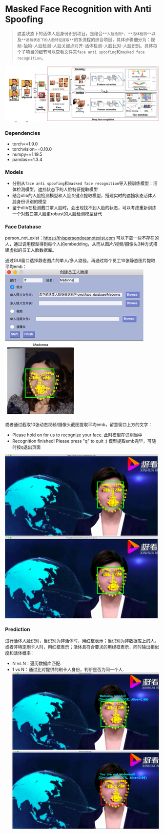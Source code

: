 # Masked Face Recognition with Anti Spoofing
> 遮盖状态下的活体人脸身份识别项目，是结合`**人脸检测*`、`**活体检测**`以及`**遮挡状态下的人脸特征提取**`的多流程的综合项目，具体步骤细分为：视频-抽帧-人脸检测-人脸关键点对齐-活体检测-人脸比对-人脸识别。具体每个子项目的细节可以查看文件夹`face anti spoofing`和`masked face recognition`。

<img src='note/face_recognition.jpg'></img>


### Dependencies
- torch==1.9.0
- torchvision==0.10.0
- numpy==1.19.5
- pandas==1.3.4


### Models
- 分别从`face anti spoofing`和`masked face recognition`导入预训练模型：活体检测模型，遮挡状态下的人脸特征提取模型
- 结合dlib的人脸检测模型和人脸关键点提取模型，搭建实时的遮挡状态活体人脸身份识别的模型
- 鉴于dlib在检测戴口罩人脸时，会出现找不到人脸的状态，可以考虑重新训练一个对戴口罩人脸更robust的人脸检测模型替代


### Face Database
person_not_exist：https://thispersondoesnotexist.com
可以下载一些不存在的人，通过调用模型得到每个人的embedding，从而从图片/视频/摄像头3种方式搭建虚拟的员工人脸数据库。

通过GUI窗口选择静态图片的单人/多人路径，再通过每个员工10张静态图片提取平均emb：  
<img src='note/gui.png'></img>
<img src='note/face_image.png'></img>

或者通过截取10张动态视频/摄像头截图提取平均emb，留意窗口上方的文字：
- Please hold on for us to recognize your face. 此时模型在识别当中
- Recognition finished! Please press "q" to quit :) 模型提取emb完毕，可随时按q退出页面

<img src='note/recognizing.png' width=500></img>
<img src='note/recognized.png' width=500></img>


### Prediction
进行活体人脸识别，当识别为非活体时，用红框表示；当识别为非数据库上的人，或者非特定刷卡人时，用红框表示；活体且符合要求的用绿框表示，同时输出相似度和活体概率：
- N vs N：遍历数据库匹配.  
- 1 vs N：通过比对提供的刷卡人身份，判断是否为同一个人.   
<img src='note/same.png' width=500></img>
<img src='note/not_same.png' width=500></img>





